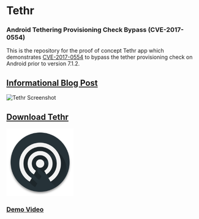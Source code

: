 # Tethr

### Android Tethering Provisioning Check Bypass (CVE-2017-0554)

This is the repository for the proof of concept Tethr app which demonstrates [CVE-2017-0554](https://source.android.com/security/bulletin/2017-04-01#eop-in-telephony) to bypass the tether provisioning check on Android prior to version 7.1.2.

## [Informational Blog Post](https://lanrat.com/tethr)

<img alt="Tethr Screenshot" src="https://user-images.githubusercontent.com/164192/34344366-fdcdccc8-e999-11e7-9815-e73f3198db90.png" width="35%">

## [Download Tethr](/build/Tethr.apk?raw=true)

[<img alt="Tethr" src="/src/main/ic_launcher-web.png?raw=true" width="35%">](/build/Tethr.apk?raw=true)

### [Demo Video](https://www.youtube.com/watch?v=yyOTh8Qlfn8)
